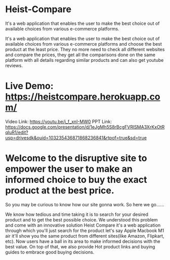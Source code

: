 # Heist-Compare
It's a web application that enables the user to make the best choice out of available choices from various e-commerce platforms.

It's a web application that enables the user to make the best choice out of available choices from various e-commerce platforms and choose the best product at the least price. They no more need to check all different websites and compare the prices, they get all the comparisons done on the same platform with all details regarding similar products and can also get youtube reviews.

# Live Demo: https://heistcompare.herokuapp.com/
Video Link: https://youtu.be/j_f_xnI-MW0
PPT Link: https://docs.google.com/presentation/d/1eJgMh5S8rBcgFVRlSMA3XrKxOtRqIuR1/edit?usp=drivesdk&ouid=103235436871868236841&rtpof=true&sd=true

# Welcome to the disruptive site to empower the user to make an informed choice to buy the exact product at the best price.

So you may be curious to know how our site gonna work. So here we go......

We know how tedious and time taking it is to search for your desired product and to get the best possible choice. We understood this problem and come with an innovative solution Heist Compare it's a web application through which you'll just search for the product let's say Apple Macbook M1 air it'll show you the same product from different sites(like Amazon, Flipkart, etc). Now users have a ball in its area to make informed decisions with the best value. On top of that, we also provide Hot product links and buying guides to embrace good buying decisions.


